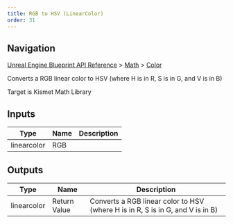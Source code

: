 ```yaml
---
title: RGB to HSV (LinearColor)
order: 31
---
```

## Navigation

[Unreal Engine Blueprint API Reference](https://dev.epicgames.com/documentation/en-us/unreal-engine/BlueprintAPI) > [Math](https://dev.epicgames.com/documentation/en-us/unreal-engine/BlueprintAPI/Math) > [Color](https://dev.epicgames.com/documentation/en-us/unreal-engine/BlueprintAPI/Math/Color)

Converts a RGB linear color to HSV (where H is in R, S is in G, and V is in B)

Target is Kismet Math Library

## Inputs

| Type | Name | Description |
| --- | --- | --- |
| linearcolor | RGB |  |

## Outputs

| Type | Name | Description |
| --- | --- | --- |
| linearcolor | Return Value | Converts a RGB linear color to HSV (where H is in R, S is in G, and V is in B) |
